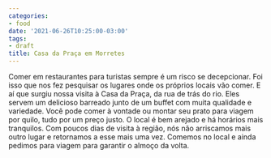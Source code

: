 ```yaml
---
categories:
- food
date: '2021-06-26T10:25:00-03:00'
tags:
- draft
title: Casa da Praça em Morretes
---
```


Comer em restaurantes para turistas sempre é um risco se decepcionar. Foi isso que nos fez pesquisar os lugares onde os próprios locais vão comer. E aí que surgiu nossa visita à Casa da Praça, da rua de trás do rio. Eles servem um delicioso barreado junto de um buffet com muita qualidade e variedade. Você pode comer à vontade ou montar seu prato para viagem por quilo, tudo por um preço justo. O local é bem arejado e há horários mais tranquilos. Com poucos dias de visita à região, nós não arriscamos mais outro lugar e retornamos a esse mais uma vez. Comemos no local e ainda pedimos para viagem para garantir o almoço da volta.